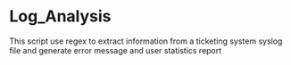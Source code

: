 # Log_Analysis
This script use regex to extract information from a ticketing system syslog file and generate error message and user statistics report
